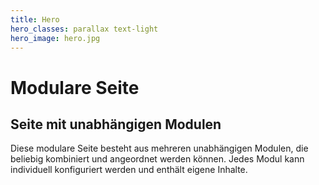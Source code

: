 ```yaml
---
title: Hero
hero_classes: parallax text-light
hero_image: hero.jpg
---
```


# Modulare Seite
## Seite mit unabhängigen Modulen

Diese modulare Seite besteht aus mehreren unabhängigen Modulen, die beliebig kombiniert und angeordnet werden können. Jedes Modul kann individuell konfiguriert werden und enthält eigene Inhalte.
